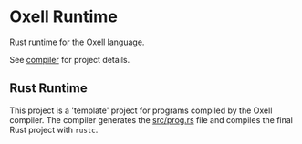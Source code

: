 # Oxell Runtime

Rust runtime for the Oxell language.

See [compiler](https://github.com/ianmelendez95/haskelite) for project details.

## Rust Runtime

This project is a 'template' project for programs compiled by the Oxell compiler.
The compiler generates the [src/prog.rs](https://github.com/ianmelendez95/oxell-runtime/blob/master/src/prog.rs) file and compiles the final Rust project with `rustc`.